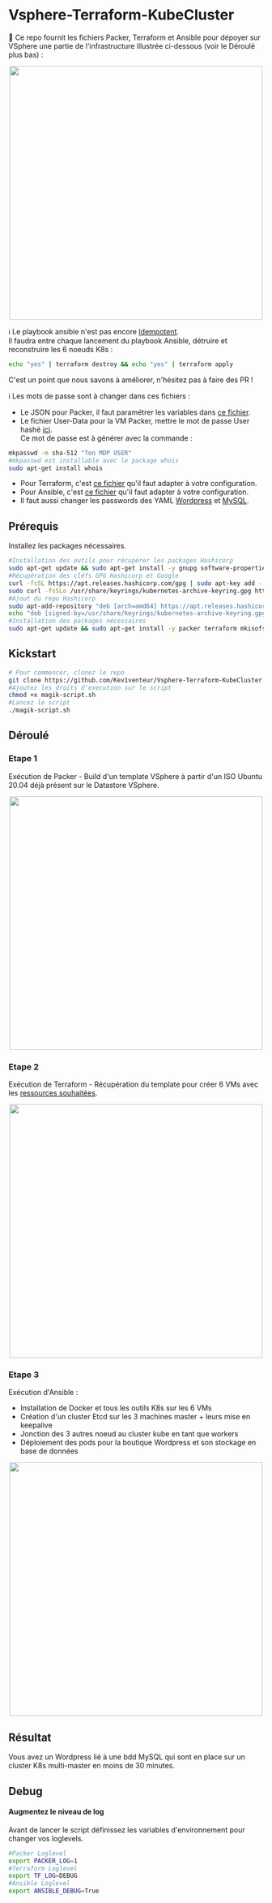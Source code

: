# Vsphere-Terraform-KubeCluster
:key: Ce repo fournit les fichiers Packer, Terraform et Ansible pour dépoyer sur VSphere une partie de l'infrastructure illustrée ci-dessous (voir le Déroulé plus bas) : 

<p align="center">
  <img src="annexes/images/SchemaFinal.png?style=centerme"  width="500">
</p>

:information_source: Le playbook ansible n'est pas encore [Idempotent](https://docs.ansible.com/ansible/latest/reference_appendices/glossary.html).<br />
Il faudra entre chaque lancement du playbook Ansible, détruire et reconstruire les 6 noeuds K8s :
```bash
echo "yes" | terraform destroy && echo "yes" | terraform apply
```
C'est un point que nous savons à améliorer, n'hésitez pas à faire des PR !<br />

:information_source: Les mots de passe sont à changer dans ces fichiers :<br />
- Le JSON pour Packer, il faut paramétrer les variables dans [ce fichier](packer/Ubuntu2004-Packer.json).<br />
- Le fichier User-Data pour la VM Packer, mettre le mot de passe User hashé [ici](packer/http/user-data#L20).<br />
Ce mot de passe est à générer avec la commande :
```bash
mkpasswd -m sha-512 "Ton MDP USER"
#mkpasswd est installable avec le package whois
sudo apt-get install whois
```
- Pour Terraform, c'est [ce fichier](terraform/terraform.tfvars) qu'il faut adapter à votre configuration.<br />
- Pour Ansible, c'est [ce fichier](ansible/hosts) qu'il faut adapter à votre configuration.<br />
- Il faut aussi changer les passwords des YAML [Wordpress](ansible/roles/kube-apps/templates/wordpress.yaml#L68) et [MySQL](ansible/roles/kube-apps/templates/mysql.yaml#L66).<br />

## Prérequis
Installez les packages nécessaires.
```bash
#Installation des outils pour récupérer les packages Hashicorp
sudo apt-get update && sudo apt-get install -y gnupg software-properties-common curl apt-transport-https ca-certificates
#Récupération des cléfs GPG Hashicorp et Google
curl -fsSL https://apt.releases.hashicorp.com/gpg | sudo apt-key add -
sudo curl -fsSLo /usr/share/keyrings/kubernetes-archive-keyring.gpg https://packages.cloud.google.com/apt/doc/apt-key.gpg
#Ajout du repo Hashicorp
sudo apt-add-repository "deb [arch=amd64] https://apt.releases.hashicorp.com $(lsb_release -cs) main"
echo "deb [signed-by=/usr/share/keyrings/kubernetes-archive-keyring.gpg] https://apt.kubernetes.io/ kubernetes-xenial main" | sudo tee /etc/apt/sources.list.d/kubernetes.list
#Installation des packages nécessaires
sudo apt-get update && sudo apt-get install -y packer terraform mkisofs whois ansible sshpass kubectl
```

## Kickstart

```BASH
# Pour commencer, clonez le repo
git clone https://github.com/Kev1venteur/Vsphere-Terraform-KubeCluster.git && cd Vsphere-Terraform-KubeCluster
#Ajoutez les droits d'execution sur le script
chmod +x magik-script.sh 
#Lancez le script
./magik-script.sh
```

## Déroulé

### Etape 1
Exécution de Packer - Build d'un template VSphere à partir d'un ISO Ubuntu 20.04 déjà présent sur le Datastore VSphere.
<p align="center">
  <img src="annexes/images/Schemas1Packer.png?style=centerme" width="500">
</p>

### Etape 2
Exécution de Terraform - Récupération du template pour créer 6 VMs avec les [ressources souhaitées](terraform/terraform.tfvars#L11).
<p align="center">
  <img src="annexes/images/Schema2Terraform.png?style=centerme" width="500">
</p>

### Etape 3
Exécution d'Ansible :<br />
- Installation de Docker et tous les outils K8s sur les 6 VMs<br />
- Création d'un cluster Etcd sur les 3 machines master + leurs mise en keepalive<br />
- Jonction des 3 autres noeud au cluster kube en tant que workers<br />
- Déploiement des pods pour la boutique Wordpress et son stockage en base de données<br />
<p align="center">
  <img src="annexes/images/Schema3Ansible.png?style=centerme" width="500">
</p>

## Résultat

Vous avez un Wordpress lié à une bdd MySQL qui sont en place sur un cluster K8s multi-master en moins de 30 minutes.

## Debug

#### Augmentez le niveau de log

Avant de lancer le script définissez les variables d'environnement pour changer vos loglevels.
```bash
#Packer Loglevel
export PACKER_LOG=1
#Terraform Loglevel
export TF_LOG=DEBUG
#Ansible Loglevel
export ANSIBLE_DEBUG=True
```
